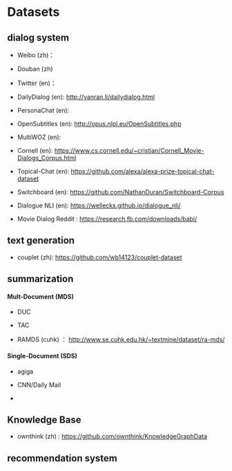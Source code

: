 # Datasets

## dialog system

- Weibo (zh)：

- Douban (zh)

- Twitter (en)：

- DailyDialog (en): http://yanran.li/dailydialog.html

- PersonaChat (en):

- OpenSubtitles (en): http://opus.nlpl.eu/OpenSubtitles.php

- MultiWOZ (en):

- Cornell (en): https://www.cs.cornell.edu/~cristian/Cornell_Movie-Dialogs_Corpus.html

- Topical-Chat (en): https://github.com/alexa/alexa-prize-topical-chat-dataset

- Switchboard (en): https://github.com/NathanDuran/Switchboard-Corpus

- Dialogue NLI (en): https://wellecks.github.io/dialogue_nli/

- Movie Dialog Reddit : https://research.fb.com/downloads/babi/


## text generation

- couplet (zh): https://github.com/wb14123/couplet-dataset

## summarization

#### Mult-Document (MDS)

- DUC

- TAC

- RAMDS (cuhk) ： http://www.se.cuhk.edu.hk/~textmine/dataset/ra-mds/

#### Single-Document (SDS)

- agiga

- CNN/Daily Mail

- 

## Knowledge Base

- ownthink (zh) : https://github.com/ownthink/KnowledgeGraphData

## recommendation system
